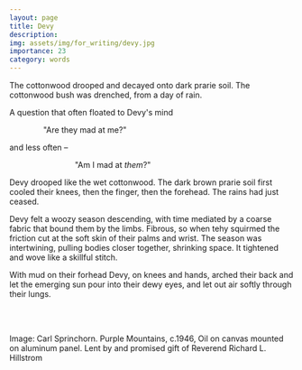 ```yaml
---
layout: page
title: Devy
description: 
img: assets/img/for_writing/devy.jpg
importance: 23
category: words
---
```


The cottonwood drooped and decayed onto dark prarie soil. The cottonwood bush was drenched, from a day of rain.

A question that often floated to Devy's mind 


&emsp;&emsp;&emsp;&emsp; "Are they mad at me?"

and less often –


&emsp;&emsp;&emsp;&emsp;&emsp;&emsp;&emsp;&emsp; "Am I mad at *them*?"

Devy drooped like the wet cottonwood. The dark brown prarie soil first cooled their knees, then the finger, then the forehead. The rains had just ceased. 

Devy felt a woozy season descending, with time mediated by a coarse fabric that bound them by the limbs. Fibrous, so when tehy squirmed the friction cut at the soft skin of their palms and wrist. The season was intertwining, pulling bodies closer together, shrinking space. It tightened and wove like a skillful stitch.

With mud on their forhead Devy, on knees and hands, arched their back and let the emerging sun pour into their dewy eyes, and let out air softly through their lungs. 

<br/><br/>

Image: Carl Sprinchorn. Purple Mountains, c.1946, Oil on canvas mounted on aluminum panel. Lent by and promised gift of Reverend Richard L. Hillstrom